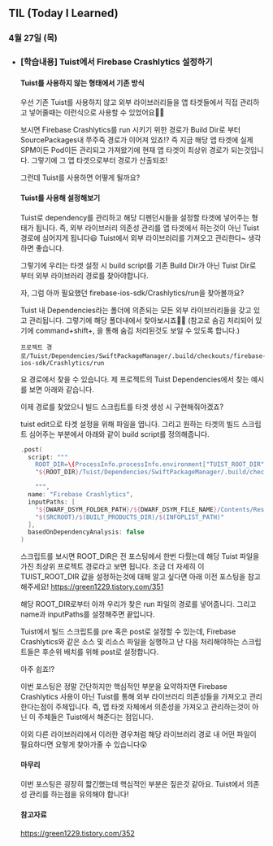 ## TIL (Today I Learned)

### 4월 27일 (목)    

- ### [학습내용] Tuist에서 Firebase Crashlytics 설정하기
    #### Tuist를 사용하지 않는 형태에서 기존 방식

    우선 기존 Tuist를 사용하지 않고 외부 라이브러리들을 앱 타겟들에서 직접 관리하고 넣어줄때는 이런식으로 사용할 수 있었어요🙋🏻

    보시면 Firebase Crashlytics를 run 시키기 위한 경로가 Build Dir로 부터 SourcePackages내 쭈주죽 경로가 이어져 있죠!?
    즉 지금 해당 앱 타겟에 실제 SPM이든 Pod이든 관리되고 가져왔기에 현재 앱 타겟이 최상위 경로가 되는것입니다.
    그렇기에 그 앱 타겟으로부터 경로가 산출되죠!

    그런데 Tuist를 사용하면 어떻게 될까요?

    #### Tuist를 사용해 설정해보기

    Tuist로 dependency를 관리하고 해당 디펜던시들을 설정할 타겟에 넣어주는 형태가 됩니다.
    즉, 외부 라이브러리 의존성 관리를 앱 타겟에서 하는것이 아닌 Tuist 경로에 심어지게 됩니다😃
    Tuist에서 외부 라이브러리를 가져오고 관리한다~ 생각하면 좋습니다.

    그렇기에 우리는 타겟 설정 시 build script를 기존 Build Dir가 아닌 Tuist Dir로 부터 외부 라이브러리 경로를 찾아야합니다.

    자, 그럼 아까 필요했던 firebase-ios-sdk/Crashlytics/run을 찾아볼까요?

    Tuist 내 Dependencies라는 폴더에 의존되는 모든 외부 라이브러리들을 갖고 있고 관리됩니다.
    그렇기에 해당 폴더내에서 찾아보시죠🕺🏻
    (참고로 숨김 처리되어 있기에 command+shift+, 을 통해 숨김 처리된것도 보일 수 있도록 합니다.)
    ```
    프로젝트 경로/Tuist/Dependencies/SwiftPackageManager/.build/checkouts/firebase-ios-sdk/Crashlytics/run
    ```
    요 경로에서 찾을 수 있습니다.
    제 프로젝트의 Tuist Dependencies에서 찾는 예시를 보면 아래와 같습니다.


    이제 경로를 찾았으니 빌드 스크립트를 타겟 생성 시 구현해줘야겠죠?

    tuist edit으로 타겟 설정을 위해 파일을 엽니다.
    그리고 원하는 타겟의 빌드 스크립트 심어주는 부분에서 아래와 같이 build script를 정의해줍니다.
    ```swift
    .post(
      script: """
        ROOT_DIR=\(ProcessInfo.processInfo.environment["TUIST_ROOT_DIR"] ?? "")
        "${ROOT_DIR}/Tuist/Dependencies/SwiftPackageManager/.build/checkouts/firebase-ios-sdk/Crashlytics/run"

        """,
      name: "Firebase Crashlytics",
      inputPaths: [
        "${DWARF_DSYM_FOLDER_PATH}/${DWARF_DSYM_FILE_NAME}/Contents/Resources/DWARF/${TARGET_NAME}",
        "$(SRCROOT)/$(BUILT_PRODUCTS_DIR)/$(INFOPLIST_PATH)"
      ],
      basedOnDependencyAnalysis: false
    )
    ```
    스크립트를 보시면 ROOT_DIR은 전 포스팅에서 한번 다뤘는데 해당 Tuist 파일을 가진 최상위 프로젝트 경로라고 보면 됩니다.
    조금 더 자세히 이 TUIST_ROOT_DIR 값을 설정하는것에 대해 알고 싶다면 아래 이전 포스팅을 참고해주세요!
    https://green1229.tistory.com/351

    해당 ROOT_DIR로부터 아까 우리가 찾은 run 파일의 경로를 넣어줍니다.
    그리고 name과 inputPaths를 설정해주면 끝입니다.

    Tuist에서 빌드 스크립트를 pre 혹은 post로 설정할 수 있는데, Firebase Crashlytics와 같은 소스 및 리소스 파일을 실행하고 난 다음 처리해야하는 스크립트들은 후순위 배치를 위해 post로 설정합니다.

    아주 쉽죠!?

    이번 포스팅은 정말 간단하지만 핵심적인 부분을 요약하자면 Firebase Crashlytics 사용이 아닌 Tuist를 통해 외부 라이브러리 의존성들을 가져오고 관리한다는점이 주체입니다.
    즉, 앱 타겟 자체에서 의존성을 가져오고 관리하는것이 아닌 이 주체들은 Tuist에서 해준다는 점입니다.

    이외 다른 라이브러리에서 이러한 경우처럼 해당 라이브러리 경로 내 어떤 파일이 필요하다면 요렇게 찾아가줄 수 있습니다😲

    #### 마무리

    이번 포스팅은 굉장히 짧긴했는데 핵심적인 부분은 짚은것 같아요.
    Tuist에서 의존성 관리를 하는점을 유의해야 합니다!
    
    #### 참고자료
    https://green1229.tistory.com/352   